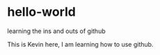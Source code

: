 # hello-world
learning the ins and outs of github


This is Kevin here, I am learning how to use github.
